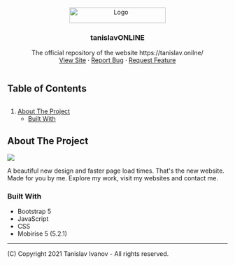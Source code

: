 <!-- PROJECT LOGO -->
<br />
<p align="center">
  <a href="https://github.com/tanislavivanov/tanislavONLINE">
    <img src="https://api.tanislav.online/v1/cdn/secure/tanislav.png" alt="Logo" width="220" height="36">
  </a>

  <h3 align="center">tanislavONLINE</h3>
  <p align="center">
    The official repository of the website https://tanislav.onilne/ <br/>
    <a href="https://tanislav.online/">View Site</a>
    ·
    <a href="https://github.com/tanislavivanov/tanislavONLINE/issues">Report Bug</a>
    ·
    <a href="https://github.com/tanislavivanov/tanislavONLINE/issues">Request Feature</a>
  </p>
</p>



<!-- TABLE OF CONTENTS -->
  <summary><h2 style="display: inline-block">Table of Contents</h2></summary>
  <ol>
    <li>
      <a href="#about-the-project">About The Project</a>
      <ul>
        <li><a href="#built-with">Built With</a></li>
      </ul>
    </li>
  </ol>


<!-- ABOUT THE PROJECT -->
## About The Project
![](https://api.tanislav.online/v1/cdn/secure/banner.jpeg)

A beautiful new design and faster page load times.
That's the new website. Made for you by me.
Explore my work, visit my websites and contact me.


### Built With

* []()Bootstrap 5
* []()JavaScript
* []()CSS
* []()Mobirise 5 (5.2.1)
-----
(C) Copyright 2021 Tanislav Ivanov - All rights reserved. 

